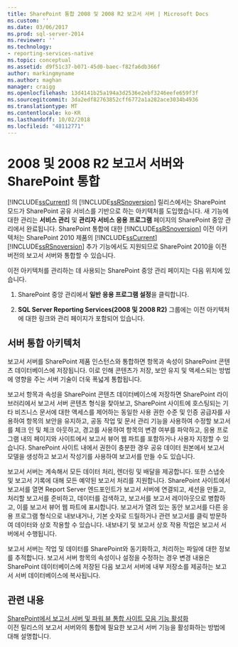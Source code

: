 ```yaml
---
title: SharePoint 통합 2008 및 2008 R2 보고서 서버 | Microsoft Docs
ms.custom: ''
ms.date: 03/06/2017
ms.prod: sql-server-2014
ms.reviewer: ''
ms.technology:
- reporting-services-native
ms.topic: conceptual
ms.assetid: d9f51c37-b071-45d0-baec-f82fa6db366f
author: markingmyname
ms.author: maghan
manager: craigg
ms.openlocfilehash: 13d4141b25a194a3d2536e2ebf3246eefe659f3f
ms.sourcegitcommit: 3da2edf82763852cff6772a1a282ace3034b4936
ms.translationtype: MT
ms.contentlocale: ko-KR
ms.lasthandoff: 10/02/2018
ms.locfileid: "48112771"
---
```

# <a name="sharepoint-integration-with-2008-and-2008-r2--report-servers"></a>2008 및 2008 R2 보고서 서버와 SharePoint 통합
  [!INCLUDE[ssCurrent](../includes/sscurrent-md.md)] 의 [!INCLUDE[ssRSnoversion](../includes/ssrsnoversion-md.md)] 릴리스에서는 SharePoint 모드가 SharePoint 공유 서비스를 기반으로 하는 아키텍처를 도입했습니다. 새 기능에 대한 관리는 **서비스 관리** 및 **관리자 서비스 응용 프로그램** 페이지의 SharePoint 중앙 관리에서 완료됩니다. SharePoint 통합에 대한 [!INCLUDE[ssRSnoversion](../includes/ssrsnoversion-md.md)] 이전 아키텍처는 SharePoint 2010 제품의 [!INCLUDE[ssCurrent](../includes/sscurrent-md.md)] [!INCLUDE[ssRSnoversion](../includes/ssrsnoversion-md.md)] 추가 기능에서도 지원되므로 SharePoint 2010을 이전 버전의 보고서 서버와 통합할 수 있습니다.  
  
 이전 아키텍처를 관리하는 데 사용되는 SharePoint 중앙 관리 페이지는 다음 위치에 있습니다.  
  
1.  SharePoint 중앙 관리에서 **일반 응용 프로그램 설정**을 클릭합니다.  
  
2.  **SQL Server Reporting Services(2008 및 2008 R2)** 그룹에는 이전 아키텍처에 대한 링크와 관리 페이지가 포함되어 있습니다.  
  
## <a name="server-integration-architecture"></a>서버 통합 아키텍처  
 보고서 서버를 SharePoint 제품 인스턴스와 통합하면 항목과 속성이 SharePoint 콘텐츠 데이터베이스에 저장됩니다. 이로 인해 콘텐츠가 저장, 보안 유지 및 액세스되는 방법에 영향을 주는 서버 기술이 더욱 폭넓게 통합됩니다.  
  
 보고서 항목과 속성을 SharePoint 콘텐츠 데이터베이스에 저장하면 SharePoint 라이브러리에서 보고서 서버 콘텐츠 형식을 찾아보고, SharePoint 사이트에 호스팅되는 기타 비즈니스 문서에 대한 액세스를 제어하는 동일한 사용 권한 수준 및 인증 공급자를 사용하여 항목의 보안을 유지하고, 공동 작업 및 문서 관리 기능을 사용하여 수정할 보고서를 체크 인 및 체크 아웃하고, 경고를 사용하여 항목의 변경 여부를 파악하고, 응용 프로그램 내의 페이지와 사이트에서 보고서 뷰어 웹 파트를 포함하거나 사용자 지정할 수 있습니다. SharePoint 사이트 내에서 권한이 충분한 경우 공유 데이터 원본에서 보고서 모델을 생성하고 보고서 작성기를 사용하여 보고서를 만들 수도 있습니다.  
  
 보고서 서버는 계속해서 모든 데이터 처리, 렌더링 및 배달을 제공합니다. 또한 스냅숏 및 보고서 기록에 대해 모든 예약된 보고서 처리를 지원합니다. SharePoint 사이트에서 보고서를 열면 Report Server 엔드포인트가 보고서 서버에 연결되고, 세션을 만들고, 처리할 보고서를 준비하고, 데이터를 검색하고, 보고서를 보고서 레이아웃으로 병합하고, 이를 보고서 뷰어 웹 파트에 표시합니다. 보고서가 열려 있는 동안 보고서를 다른 응용 프로그램 형식으로 내보내거나, 기본 숫자로 드릴하거나 관련 보고서를 클릭 방문하여 데이터와 상호 작용할 수 있습니다. 내보내기 및 보고서 상호 작용 작업은 보고서 서버에서 수행됩니다.  
  
 보고서 서버는 작업 및 데이터를 SharePoint와 동기화하고, 처리하는 파일에 대한 정보를 추적합니다. 보고서 서버 항목의 속성이나 설정을 수정하는 경우 변경 내용은 SharePoint 데이터베이스에 저장된 다음 보고서 서버에 내부 저장소를 제공하는 보고서 서버 데이터베이스에 복사됩니다.  
  
## <a name="related-content"></a>관련 내용  
 [SharePoint에서 보고서 서버 및 파워 뷰 통합 사이트 모음 기능 활성화](activate-the-report-server-and-power-view-integration-features-in-sharepoint.md)  
 이전 릴리스의 보고서 서버와의 통합에 필요한 보고서 서버 기능을 활성화하는 방법에 대해 설명합니다.  
  
  
